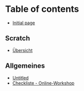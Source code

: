 # Table of contents

* [Initial page](README.md)

## Scratch

* [Übersicht](scratch/uebersicht.md)

## Allgemeines

* [Untitled](allgemeines/untitled.md)
* [Checkliste - Online-Workshop](allgemeines/checkliste-online-workshop.md)

